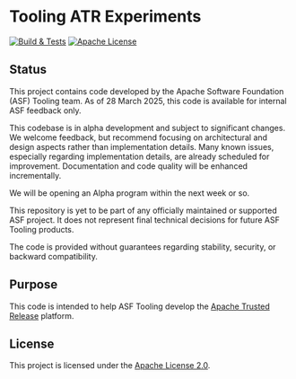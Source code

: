 # Tooling ATR Experiments

<a href="https://github.com/apache/tooling-trusted-release/actions/workflows/build.yml?query=branch%3Amain"><img alt="Build & Tests" src="https://github.com/apache/tooling-trusted-release/actions/workflows/build.yml/badge.svg?branch=main" /></a>
<a href="https://github.com/apache/tooling-trusted-release/blob/main/LICENSE"><img alt="Apache License" src="https://img.shields.io/github/license/apache/tooling-trusted-release" /></a>

## Status

This project contains code developed by the Apache Software Foundation (ASF) Tooling team. As of 28 March 2025, this code is available for internal ASF feedback only.

This codebase is in alpha development and subject to significant changes. We welcome feedback, but recommend focusing on architectural and design aspects rather than implementation details. Many known issues, especially regarding implementation details, are already scheduled for improvement. Documentation and code quality will be enhanced incrementally.

We will be opening an Alpha program within the next week or so.

This repository is yet to be part of any officially maintained or supported ASF project. It does not represent final technical decisions for future ASF Tooling products.

The code is provided without guarantees regarding stability, security, or backward compatibility.

## Purpose

This code is intended to help ASF Tooling develop the [Apache Trusted Release](https://github.com/apache/tooling-docs/blob/main/apache-trusted-release/requirements.md) platform.

## License

This project is licensed under the [Apache License 2.0](LICENSE).
